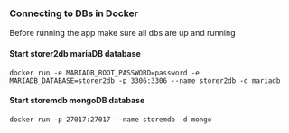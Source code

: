 ### Connecting to DBs in Docker
Before running the app make sure all dbs are up and running

#### Start storer2db mariaDB database
```
docker run -e MARIADB_ROOT_PASSWORD=password -e MARIADB_DATABASE=storer2db -p 3306:3306 --name storer2db -d mariadb
```
#### Start storemdb mongoDB database
```
docker run -p 27017:27017 --name storemdb -d mongo
```
